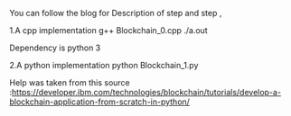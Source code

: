 You can follow the blog for Description of step and step ,

1.A cpp implementation
	g++ Blockchain_0.cpp
	./a.out

Dependency is python 3

2.A python implementation
	python Blockchain_1.py

Help was taken from this source :https://developer.ibm.com/technologies/blockchain/tutorials/develop-a-blockchain-application-from-scratch-in-python/
